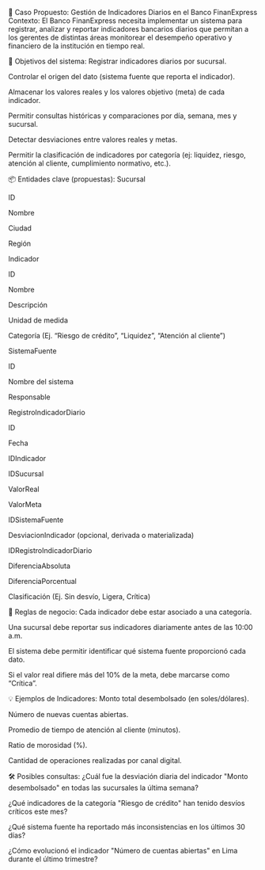 🏦 Caso Propuesto: Gestión de Indicadores Diarios en el Banco FinanExpress Contexto: El Banco FinanExpress necesita implementar un sistema para registrar, analizar y reportar indicadores bancarios diarios que permitan a los gerentes de distintas áreas monitorear el desempeño operativo y financiero de la institución en tiempo real.

🎯 Objetivos del sistema: Registrar indicadores diarios por sucursal.

Controlar el origen del dato (sistema fuente que reporta el indicador).

Almacenar los valores reales y los valores objetivo (meta) de cada indicador.

Permitir consultas históricas y comparaciones por día, semana, mes y sucursal.

Detectar desviaciones entre valores reales y metas.

Permitir la clasificación de indicadores por categoría (ej: liquidez, riesgo, atención al cliente, cumplimiento normativo, etc.).

📦 Entidades clave (propuestas): Sucursal

ID

Nombre

Ciudad

Región

Indicador

ID

Nombre

Descripción

Unidad de medida

Categoría (Ej. “Riesgo de crédito”, “Liquidez”, “Atención al cliente”)

SistemaFuente

ID

Nombre del sistema

Responsable

RegistroIndicadorDiario

ID

Fecha

IDIndicador

IDSucursal

ValorReal

ValorMeta

IDSistemaFuente

DesviacionIndicador (opcional, derivada o materializada)

IDRegistroIndicadorDiario

DiferenciaAbsoluta

DiferenciaPorcentual

Clasificación (Ej. Sin desvío, Ligera, Crítica)

📘 Reglas de negocio: Cada indicador debe estar asociado a una categoría.

Una sucursal debe reportar sus indicadores diariamente antes de las 10:00 a.m.

El sistema debe permitir identificar qué sistema fuente proporcionó cada dato.

Si el valor real difiere más del 10% de la meta, debe marcarse como “Crítica”.

💡 Ejemplos de Indicadores: Monto total desembolsado (en soles/dólares).

Número de nuevas cuentas abiertas.

Promedio de tiempo de atención al cliente (minutos).

Ratio de morosidad (%).

Cantidad de operaciones realizadas por canal digital.

🛠️ Posibles consultas: ¿Cuál fue la desviación diaria del indicador "Monto desembolsado" en todas las sucursales la última semana?

¿Qué indicadores de la categoría "Riesgo de crédito" han tenido desvíos críticos este mes?

¿Qué sistema fuente ha reportado más inconsistencias en los últimos 30 días?

¿Cómo evolucionó el indicador "Número de cuentas abiertas" en Lima durante el último trimestre?
